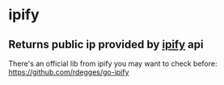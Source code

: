 # ipify
Returns public ip provided by [ipify](https://www.ipify.org/) api
---
There's an official lib from ipify you may want to check before: https://github.com/rdegges/go-ipify
